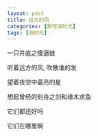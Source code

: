 ```yaml
---
layout: post
title: 远方的风
categories: [默写旧时光]
tags: [旧时光]
---
```


一只井底之傻逼蛙

听着远方的风, 吹散谁的发

望着夜空中最亮的星

想起曾经的刻舟之剑和缘木求鱼

它们都还好吗

它们在哪里啊
